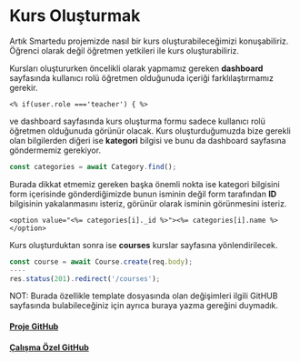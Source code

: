 Kurs Oluşturmak
======

Artık Smartedu projemizde nasıl bir kurs oluşturabileceğimizi konuşabiliriz. Öğrenci olarak değil öğretmen yetkileri ile kurs oluşturabiliriz.

Kursları oluştururken öncelikli olarak yapmamız gereken **dashboard** sayfasında kullanıcı rolü öğretmen olduğunuda içeriği farklılaştırmamız gerekir.
```
<% if(user.role ==='teacher') { %>
```

ve dashboard sayfasında kurs oluşturma formu sadece kullanıcı rolü öğretmen olduğunuda görünür olacak. Kurs oluşturduğumuzda bize gerekli olan 
bilgilerden diğeri ise **kategori** bilgisi ve bunu da dashboard sayfasına göndermemiz gerekiyor.

```javascript
const categories = await Category.find();
```
Burada dikkat etmemiz gereken başka önemli nokta ise kategori bilgisini form içerisinde gönderdiğimizde bunun isminin değil form tarafından **ID** bilgisinin
yakalanmasını isteriz, görünür olarak isminin görünmesini isteriz.

```
<option value="<%= categories[i]._id %>"><%= categories[i].name %></option>
```

Kurs oluşturduktan sonra ise **courses** kurslar sayfasına yönlendirilecek.

```javascript
const course = await Course.create(req.body);
----
res.status(201).redirect('/courses');
```

NOT: Burada özellikle template dosyasında olan değişimleri ilgili GitHUB sayfasında bulabileceğiniz için ayrıca buraya yazma gereğini duymadık.

#### [Proje GitHub](https://github.com/ArinSoftware/SmarteduProject)
#### [Çalışma Özel GitHub](https://github.com/ArinSoftware/SmarteduProject/commit/921628f1259be2650b38240dd7c40d51fefcd357)
